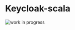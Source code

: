 # Keycloak-scala

![work in progress](https://www.nicepng.com/png/detail/137-1379308_website-work-in-progress.png)
